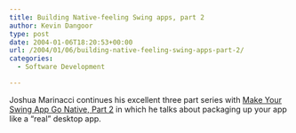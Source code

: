 ```yaml
---
title: Building Native-feeling Swing apps, part 2
author: Kevin Dangoor
type: post
date: 2004-01-06T18:20:53+00:00
url: /2004/01/06/building-native-feeling-swing-apps-part-2/
categories:
  - Software Development

---
```

Joshua Marinacci continues his excellent three part series with [Make Your Swing App Go Native, Part 2][1] in which he talks about packaging up your app like a &#8220;real&#8221; desktop app.

 [1]: http://today.java.net/pub/a/today/2004/01/05/swing.html "Make Your Swing App Go Native, Part 2"